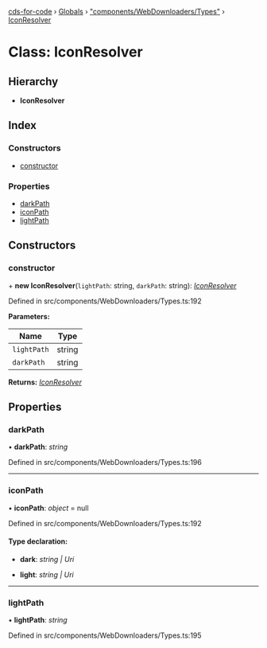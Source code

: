 [cds-for-code](../README.md) › [Globals](../globals.md) › ["components/WebDownloaders/Types"](../modules/_components_webdownloaders_types_.md) › [IconResolver](_components_webdownloaders_types_.iconresolver.md)

# Class: IconResolver

## Hierarchy

* **IconResolver**

## Index

### Constructors

* [constructor](_components_webdownloaders_types_.iconresolver.md#constructor)

### Properties

* [darkPath](_components_webdownloaders_types_.iconresolver.md#darkpath)
* [iconPath](_components_webdownloaders_types_.iconresolver.md#iconpath)
* [lightPath](_components_webdownloaders_types_.iconresolver.md#lightpath)

## Constructors

###  constructor

\+ **new IconResolver**(`lightPath`: string, `darkPath`: string): *[IconResolver](_components_webdownloaders_types_.iconresolver.md)*

Defined in src/components/WebDownloaders/Types.ts:192

**Parameters:**

Name | Type |
------ | ------ |
`lightPath` | string |
`darkPath` | string |

**Returns:** *[IconResolver](_components_webdownloaders_types_.iconresolver.md)*

## Properties

###  darkPath

• **darkPath**: *string*

Defined in src/components/WebDownloaders/Types.ts:196

___

###  iconPath

• **iconPath**: *object* = null

Defined in src/components/WebDownloaders/Types.ts:192

#### Type declaration:

* **dark**: *string | Uri*

* **light**: *string | Uri*

___

###  lightPath

• **lightPath**: *string*

Defined in src/components/WebDownloaders/Types.ts:195
